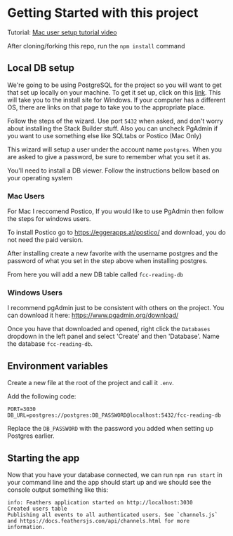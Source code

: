 # Getting Started with this project

Tutorial: [Mac user setup tutorial video](https://www.youtube.com/watch?v=_UeH52d01kI) 

After cloning/forking this repo, run the `npm install` command

## Local DB setup

We're going to be using PostgreSQL for the project so you will want to get that set up locally on your machine.
To get it set up, click on this [link](https://www.postgresqltutorial.com/install-postgresql/). This will take you to the install site for Windows. If your computer has a different OS, there are links on that page to take you to the appropriate place.

Follow the steps of the wizard. Use port `5432` when asked, and don't worry about installing the Stack Builder stuff. Also you can uncheck PgAdmin if you want to use something else like SQLtabs or Postico (Mac Only)

This wizard will setup a user under the account name `postgres`. When you are asked to give a password, be sure to remember what you set it as.

You'll need to install a DB viewer. Follow the instructions bellow based on your operating system

### Mac Users
For Mac I reccomend Postico, If you would like to use PgAdmin then follow the steps for windows users.

To install Postico go to https://eggerapps.at/postico/ and download, you do not need the paid version.

After installing create a new favorite with the username postgres and the password of what you set in the step above when installing postgres.

From here you will add a new DB table called `fcc-reading-db`

### Windows Users
I recommend pgAdmin just to be consistent with others on the project. You can download it here: https://www.pgadmin.org/download/

Once you have that downloaded and opened, right click the `Databases` dropdown in the left panel and select 'Create' and then 'Database'. Name the database `fcc-reading-db`.

## Environment variables

Create a new file at the root of the project and call it `.env`.

Add the following code:

```
PORT=3030
DB_URL=postgres://postgres:DB_PASSWORD@localhost:5432/fcc-reading-db
```

Replace the `DB_PASSWORD` with the password you added when setting up Postgres earlier.

## Starting the app

Now that you have your database connected, we can run `npm run start` in your command line and the app should start up and we should see the console output something like this:

```
info: Feathers application started on http://localhost:3030
Created users table
Publishing all events to all authenticated users. See `channels.js` and https://docs.feathersjs.com/api/channels.html for more information.
```
